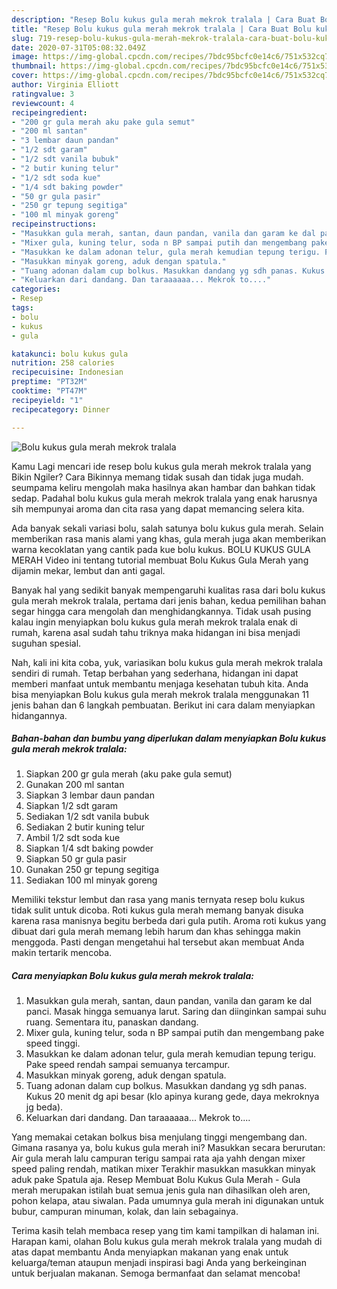 ```yaml
---
description: "Resep Bolu kukus gula merah mekrok tralala | Cara Buat Bolu kukus gula merah mekrok tralala Yang Bikin Ngiler"
title: "Resep Bolu kukus gula merah mekrok tralala | Cara Buat Bolu kukus gula merah mekrok tralala Yang Bikin Ngiler"
slug: 719-resep-bolu-kukus-gula-merah-mekrok-tralala-cara-buat-bolu-kukus-gula-merah-mekrok-tralala-yang-bikin-ngiler
date: 2020-07-31T05:08:32.049Z
image: https://img-global.cpcdn.com/recipes/7bdc95bcfc0e14c6/751x532cq70/bolu-kukus-gula-merah-mekrok-tralala-foto-resep-utama.jpg
thumbnail: https://img-global.cpcdn.com/recipes/7bdc95bcfc0e14c6/751x532cq70/bolu-kukus-gula-merah-mekrok-tralala-foto-resep-utama.jpg
cover: https://img-global.cpcdn.com/recipes/7bdc95bcfc0e14c6/751x532cq70/bolu-kukus-gula-merah-mekrok-tralala-foto-resep-utama.jpg
author: Virginia Elliott
ratingvalue: 3
reviewcount: 4
recipeingredient:
- "200 gr gula merah aku pake gula semut"
- "200 ml santan"
- "3 lembar daun pandan"
- "1/2 sdt garam"
- "1/2 sdt vanila bubuk"
- "2 butir kuning telur"
- "1/2 sdt soda kue"
- "1/4 sdt baking powder"
- "50 gr gula pasir"
- "250 gr tepung segitiga"
- "100 ml minyak goreng"
recipeinstructions:
- "Masukkan gula merah, santan, daun pandan, vanila dan garam ke dal panci. Masak hingga semuanya larut. Saring dan diinginkan sampai suhu ruang. Sementara itu, panaskan dandang."
- "Mixer gula, kuning telur, soda n BP sampai putih dan mengembang pake speed tinggi."
- "Masukkan ke dalam adonan telur, gula merah kemudian tepung terigu. Pake speed rendah sampai semuanya tercampur."
- "Masukkan minyak goreng, aduk dengan spatula."
- "Tuang adonan dalam cup bolkus. Masukkan dandang yg sdh panas. Kukus 20 menit dg api besar (klo apinya kurang gede, daya mekroknya jg beda)."
- "Keluarkan dari dandang. Dan taraaaaaa... Mekrok to...."
categories:
- Resep
tags:
- bolu
- kukus
- gula

katakunci: bolu kukus gula 
nutrition: 258 calories
recipecuisine: Indonesian
preptime: "PT32M"
cooktime: "PT47M"
recipeyield: "1"
recipecategory: Dinner

---
```



![Bolu kukus gula merah mekrok tralala](https://img-global.cpcdn.com/recipes/7bdc95bcfc0e14c6/751x532cq70/bolu-kukus-gula-merah-mekrok-tralala-foto-resep-utama.jpg)

Kamu Lagi mencari ide resep bolu kukus gula merah mekrok tralala yang Bikin Ngiler? Cara Bikinnya memang tidak susah dan tidak juga mudah. seumpama keliru mengolah maka hasilnya akan hambar dan bahkan tidak sedap. Padahal bolu kukus gula merah mekrok tralala yang enak harusnya sih mempunyai aroma dan cita rasa yang dapat memancing selera kita.

Ada banyak sekali variasi bolu, salah satunya bolu kukus gula merah. Selain memberikan rasa manis alami yang khas, gula merah juga akan memberikan warna kecoklatan yang cantik pada kue bolu kukus. BOLU KUKUS GULA MERAH Video ini tentang tutorial membuat Bolu Kukus Gula Merah yang dijamin mekar, lembut dan anti gagal.

Banyak hal yang sedikit banyak mempengaruhi kualitas rasa dari bolu kukus gula merah mekrok tralala, pertama dari jenis bahan, kedua pemilihan bahan segar hingga cara mengolah dan menghidangkannya. Tidak usah pusing kalau ingin menyiapkan bolu kukus gula merah mekrok tralala enak di rumah, karena asal sudah tahu triknya maka hidangan ini bisa menjadi suguhan spesial.


Nah, kali ini kita coba, yuk, variasikan bolu kukus gula merah mekrok tralala sendiri di rumah. Tetap berbahan yang sederhana, hidangan ini dapat memberi manfaat untuk membantu menjaga kesehatan tubuh kita. Anda bisa menyiapkan Bolu kukus gula merah mekrok tralala menggunakan 11 jenis bahan dan 6 langkah pembuatan. Berikut ini cara dalam menyiapkan hidangannya.

<!--inarticleads1-->

##### Bahan-bahan dan bumbu yang diperlukan dalam menyiapkan Bolu kukus gula merah mekrok tralala:

1. Siapkan 200 gr gula merah (aku pake gula semut)
1. Gunakan 200 ml santan
1. Siapkan 3 lembar daun pandan
1. Siapkan 1/2 sdt garam
1. Sediakan 1/2 sdt vanila bubuk
1. Sediakan 2 butir kuning telur
1. Ambil 1/2 sdt soda kue
1. Siapkan 1/4 sdt baking powder
1. Siapkan 50 gr gula pasir
1. Gunakan 250 gr tepung segitiga
1. Sediakan 100 ml minyak goreng


Memiliki tekstur lembut dan rasa yang manis ternyata resep bolu kukus tidak sulit untuk dicoba. Roti kukus gula merah memang banyak disuka karena rasa manisnya begitu berbeda dari gula putih. Aroma roti kukus yang dibuat dari gula merah memang lebih harum dan khas sehingga makin menggoda. Pasti dengan mengetahui hal tersebut akan membuat Anda makin tertarik mencoba. 

<!--inarticleads2-->

##### Cara menyiapkan Bolu kukus gula merah mekrok tralala:

1. Masukkan gula merah, santan, daun pandan, vanila dan garam ke dal panci. Masak hingga semuanya larut. Saring dan diinginkan sampai suhu ruang. Sementara itu, panaskan dandang.
1. Mixer gula, kuning telur, soda n BP sampai putih dan mengembang pake speed tinggi.
1. Masukkan ke dalam adonan telur, gula merah kemudian tepung terigu. Pake speed rendah sampai semuanya tercampur.
1. Masukkan minyak goreng, aduk dengan spatula.
1. Tuang adonan dalam cup bolkus. Masukkan dandang yg sdh panas. Kukus 20 menit dg api besar (klo apinya kurang gede, daya mekroknya jg beda).
1. Keluarkan dari dandang. Dan taraaaaaa... Mekrok to....


Yang memakai cetakan bolkus bisa menjulang tinggi mengembang dan. Gimana rasanya ya, bolu kukus gula merah ini? Masukkan secara berurutan: Air gula merah lalu campuran terigu sampai rata aja yahh dengan mixer speed paling rendah, matikan mixer Terakhir masukkan masukkan minyak aduk pake Spatula aja. Resep Membuat Bolu Kukus Gula Merah - Gula merah merupakan istilah buat semua jenis gula nan dihasilkan oleh aren, pohon kelapa, atau siwalan. Pada umumnya gula merah ini digunakan untuk bubur, campuran minuman, kolak, dan lain sebagainya. 

Terima kasih telah membaca resep yang tim kami tampilkan di halaman ini. Harapan kami, olahan Bolu kukus gula merah mekrok tralala yang mudah di atas dapat membantu Anda menyiapkan makanan yang enak untuk keluarga/teman ataupun menjadi inspirasi bagi Anda yang berkeinginan untuk berjualan makanan. Semoga bermanfaat dan selamat mencoba!
